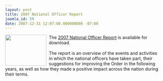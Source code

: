 ```yaml
---
layout: post
title: 2007 National Officer Report
joomla_id: 59
date: 2007-12-31 12:07:00.000000000 -07:00
---
```

<a href=http://www.oawest.org/npm07/fri/CIMG0978.JPG><img src=http://www.oawest.org/npm07/fri/thumbs/CIMG0978.JPG align=left border=0 height=100 width=133 style=padding-right:5px;></a>
The <a href=downloads/2007OfficerFinalReport.pdf>2007 National Officer Report</a> is available for download.<br>
<br>The report is an overview of the events and activities in which  the national officers have taken part, their suggestions for improving the Order in the following years, as well as how they made a positive impact across the nation during their terms.
